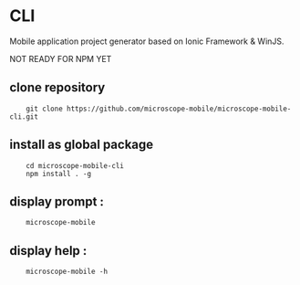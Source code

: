 CLI
===

Mobile application project generator based on Ionic Framework & WinJS.

NOT READY FOR NPM YET

clone repository
----------------

		git clone https://github.com/microscope-mobile/microscope-mobile-cli.git

install as global package
-------------------------

		cd microscope-mobile-cli
		npm install . -g
	
display prompt :
----------------

		microscope-mobile
	
display help :
--------------

		microscope-mobile -h